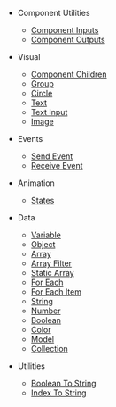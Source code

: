 - Component Utilities

  - [Component Inputs](nodes/standard/component-inputs.md)
  - [Component Outputs](nodes/standard/component-outputs.md)

- Visual

  - [Component Children](nodes/visual/component-children.md)
  - [Group](nodes/visual/group.md)
  - [Circle](nodes/visual/circle.md)
  - [Text](nodes/visual/text.md)
  - [Text Input](nodes/visual/text-input.md)
  - [Image](nodes/visual/image.md)

- Events

  - [Send Event](nodes/standard/send-event.md)
  - [Receive Event](nodes/standard/receive-event.md)

- Animation

  - [States](nodes/standard/states.md)

- Data

  - [Variable](/nodes/data/variable.md)
  - [Object](/nodes/data/object.md)
  - [Array](/nodes/data/array.md)
  - [Array Filter](/nodes/data/array-filter.md)
  - [Static Array](/nodes/data/static-array.md)
  - [For Each](/nodes/data/for-each.md)
  - [For Each Item](/nodes/data/for-each-item.md)
  - [String](/nodes/data/string.md)
  - [Number](/nodes/data/number.md)
  - [Boolean](/nodes/data/boolean.md)
  - [Color](/nodes/data/color.md)
  - [Model](/nodes/data/model.md)
  - [Collection](/nodes/data/collection.md)

- Utilities
  - [Boolean To String](nodes/standard/boolean-to-string.md)
  - [Index To String](nodes/standard/index-to-string.md)
